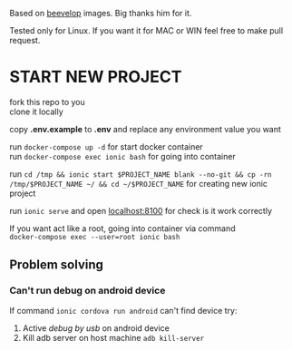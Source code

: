 Based on [beevelop](https://github.com/beevelop/docker-ionic) images. Big thanks him for it.

Tested only for Linux. If you want it for MAC or WIN feel free to make pull request.

# START NEW PROJECT #

fork this repo to you  
clone it locally

copy **.env.example** to **.env** and replace any environment value you want

run `docker-compose up -d` for start docker container  
run `docker-compose exec ionic bash` for going into container

run `cd /tmp && ionic start $PROJECT_NAME blank --no-git && cp -rn /tmp/$PROJECT_NAME ~/ && cd ~/$PROJECT_NAME` for creating new ionic project

run `ionic serve` and open [localhost:8100](http://localhost:8100) for check is it work correctly

If you want act like a root, going into container via command  
`docker-compose exec --user=root ionic bash`

## Problem solving ##
### Can't run debug on android device ###
If command `ionic cordova run android` can't find device try:
1. Active _debug by usb_ on android device
2. Kill adb server on host machine `adb kill-server`
